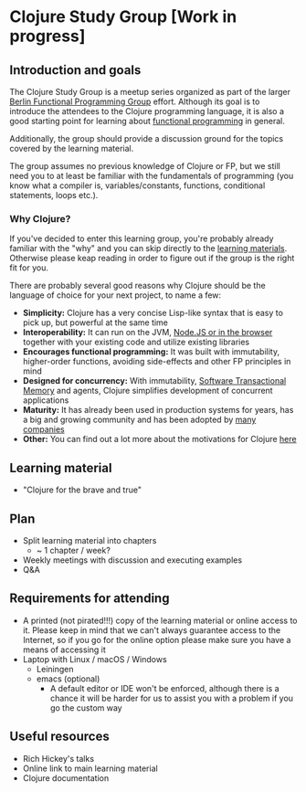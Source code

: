 # Clojure Study Group [Work in progress]

## Introduction and goals

The Clojure Study Group is a meetup series organized as part of the larger [Berlin Functional Programming Group](https://www.meetup.com/de-DE/Berlin-Functional-Programming-Group/) effort. Although its goal is to introduce the attendees to the Clojure programming language, it is also a good starting point for learning about [functional programming](https://en.wikipedia.org/wiki/Functional_programming) in general. 

Additionally, the group should provide a discussion ground for the topics covered by the learning material.

The group assumes no previous knowledge of Clojure or FP, but we still need you to at least be familiar with the fundamentals of programming (you know what a compiler is, variables/constants, functions, conditional statements, loops etc.).

### Why Clojure? 

If you've decided to enter this learning group, you're probably already familiar with the "why" and you can skip directly to the [learning materials](#learning_material). Otherwise please keap reading in order to figure out if the group is the right fit for you. 

There are probably several good reasons why Clojure should be the language of choice for your next project, to name a few:
* __Simplicity:__ Clojure has a very concise Lisp-like syntax that is easy to pick up, but powerful at the same time
* __Interoperability:__ It can run on the JVM, [Node.JS or in the browser](https://clojurescript.org/) together with your existing code and utilize existing libraries
* __Encourages functional programming:__ It was built with immutability, higher-order functions, avoiding side-effects and other FP principles in mind
* __Designed for concurrency:__ With immutability, [Software Transactional Memory](https://en.wikipedia.org/wiki/Software_transactional_memory) and agents, Clojure simplifies development of concurrent applications
* __Maturity:__ It has already been used in production systems for years, has a big and growing community and has been adopted by [many companies](https://clojure.org/community/companies)
* __Other:__ You can find out a lot more about the motivations for Clojure [here](https://clojure.org/about/rationale)

## Learning material<a name="learning_material"></a>

<!-- THROW-AWAY POINTS -->

* "Clojure for the brave and true"

<!-- END OF THROW-AWAY POINTS -->

## Plan

<!-- THROW-AWAY POINTS -->

* Split learning material into chapters
    * ~ 1 chapter / week?
* Weekly meetings with discussion and executing examples
* Q&A 

<!-- END OF THROW-AWAY POINTS -->

## Requirements for attending

<!-- THROW-AWAY POINTS -->
* A printed (not pirated!!!) copy of the learning material or online access to it. Please keep in mind that we can't always guarantee access to the Internet, so if you go for the online option please make sure you have a means of accessing it
* Laptop with Linux / macOS / Windows
    * Leiningen
    * emacs (optional)
        * A default editor or IDE won't be enforced, although there is a chance it will be harder for us to assist you with a problem if you go the custom way

<!-- END OF THROW-AWAY POINTS -->

## Useful resources

<!-- THROW-AWAY POINTS -->

* Rich Hickey's talks
* Online link to main learning material
* Clojure documentation

<!-- END OF THROW-AWAY POINTS -->
